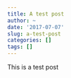 ```yaml
---
title: A test post
author: ~
date: '2017-07-07'
slug: a-test-post
categories: []
tags: []
---
```




This is a test post